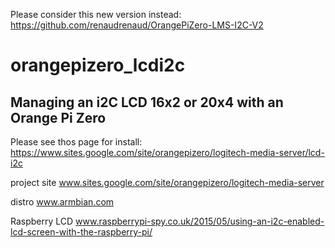 Please consider this new version instead:
https://github.com/renaudrenaud/OrangePiZero-LMS-I2C-V2

# orangepizero_lcdi2c
Managing an i2C LCD 16x2 or 20x4 with an Orange Pi Zero
----
Please see thos page for install:
https://www.sites.google.com/site/orangepizero/logitech-media-server/lcd-i2c 

project site    www.sites.google.com/site/orangepizero/logitech-media-server

distro          www.armbian.com

Raspberry LCD   www.raspberrypi-spy.co.uk/2015/05/using-an-i2c-enabled-lcd-screen-with-the-raspberry-pi/

